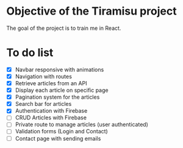 # Objective of the Tiramisu project

The goal of the project is to train me in React.

# To do list

- [x] Navbar responsive with animations
- [x] Navigation with routes
- [x] Retrieve articles from an API
- [x] Display each article on specific page
- [x] Pagination system for the articles
- [x] Search bar for articles
- [x] Authentication with Firebase
- [ ] CRUD Articles with Firebase
- [ ] Private route to manage articles (user authenticated)
- [ ] Validation forms (Login and Contact)
- [ ] Contact page with sending emails